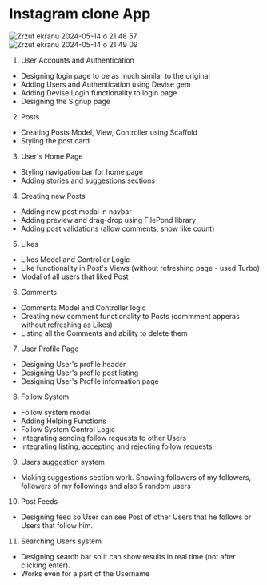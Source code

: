 # Instagram clone App


![Zrzut ekranu 2024-05-14 o 21 48 57](https://github.com/Robgra13/instagram_clone/assets/64651524/0b4f62fa-e014-4088-b4b1-fe1a382a004a)
![Zrzut ekranu 2024-05-14 o 21 49 09](https://github.com/Robgra13/instagram_clone/assets/64651524/99d37e6b-17c3-4198-9d40-3c711c6f18d1)



1. User Accounts and Authentication
* Designing login page to be as much similar to the original
* Adding Users and Authentication using Devise gem
* Adding Devise Login functionality to login page
* Designing the Signup page

2. Posts
* Creating Posts Model, View, Controller using Scaffold
* Styling the post card

3. User's Home Page
* Styling navigation bar for home page
* Adding stories and suggestions sections

4. Creating new Posts
* Adding new post modal in navbar
* Adding preview and drag-drop using FilePond library
* Adding post validations (allow comments, show like count)

5. Likes
* Likes Model and Controller Logic
* Like functionality in Post's Views (without refreshing page - used Turbo)
* Modal of all users that liked Post

6. Comments
* Comments Model and Controller logic
* Creating new comment functionality to Posts (commment apperas without refreshing as Likes)
* Listing all the Comments and ability to delete them

7. User Profile Page
* Designing User's profile header
* Designing User's profile post listing
* Designing User's Profile information page

8. Follow System
* Follow system model
* Adding Helping Functions
* Follow System Control Logic
* Integrating sending follow requests to other Users
* Integrating listing, accepting and rejecting follow requests

9. Users suggestion system
* Making suggestions section work. Showing followers of my followers, followers of my followings and also 5 random users

10. Post Feeds
* Designing feed so User can see Post of other Users that he follows or Users that follow him.

11. Searching Users system
* Designing search bar so it can show results in real time (not after clicking enter).
* Works even for a part of the Username

